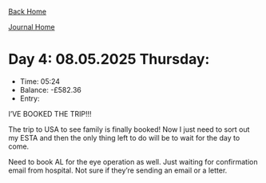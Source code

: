[Back Home](../index.html)

[Journal Home](index.html)



# Day 4: 08.05.2025 Thursday:

* Time: 05:24
* Balance: -£582.36
* Entry:

I’VE BOOKED THE TRIP!!!

The trip to USA to see family is finally booked! Now I just need to sort out my ESTA and then the only thing left to do will be to wait for the day to come.

Need to book AL for the eye operation as well. Just waiting for confirmation email from hospital. Not sure if they’re sending an email or a letter.


